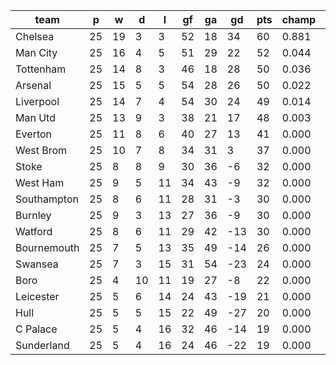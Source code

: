 |    team     | p  | w  | d  | l  | gf | ga | gd  | pts | champ | top2  | top3  | top4  |  5-7  | bot4  | bot3  | bot2  |
|-------------|----|----|----|----|----|----|-----|-----|-------|-------|-------|-------|-------|-------|-------|-------|
| Chelsea     | 25 | 19 |  3 |  3 | 52 | 18 |  34 |  60 | 0.881 | 0.964 | 0.988 | 0.997 | 0.004 | 0.000 | 0.000 | 0.000|
| Man City    | 25 | 16 |  4 |  5 | 51 | 29 |  22 |  52 | 0.044 | 0.295 | 0.539 | 0.741 | 0.259 | 0.000 | 0.000 | 0.000|
| Tottenham   | 25 | 14 |  8 |  3 | 46 | 18 |  28 |  50 | 0.036 | 0.303 | 0.543 | 0.754 | 0.246 | 0.000 | 0.000 | 0.000|
| Arsenal     | 25 | 15 |  5 |  5 | 54 | 28 |  26 |  50 | 0.022 | 0.232 | 0.451 | 0.663 | 0.337 | 0.000 | 0.000 | 0.000|
| Liverpool   | 25 | 14 |  7 |  4 | 54 | 30 |  24 |  49 | 0.014 | 0.162 | 0.352 | 0.571 | 0.428 | 0.000 | 0.000 | 0.000|
| Man Utd     | 25 | 13 |  9 |  3 | 38 | 21 |  17 |  48 | 0.003 | 0.044 | 0.126 | 0.268 | 0.726 | 0.000 | 0.000 | 0.000|
| Everton     | 25 | 11 |  8 |  6 | 40 | 27 |  13 |  41 | 0.000 | 0.000 | 0.002 | 0.007 | 0.814 | 0.000 | 0.000 | 0.000|
| West Brom   | 25 | 10 |  7 |  8 | 34 | 31 |   3 |  37 | 0.000 | 0.000 | 0.000 | 0.000 | 0.156 | 0.000 | 0.000 | 0.000|
| Stoke       | 25 |  8 |  8 |  9 | 30 | 36 |  -6 |  32 | 0.000 | 0.000 | 0.000 | 0.000 | 0.007 | 0.014 | 0.004 | 0.001|
| West Ham    | 25 |  9 |  5 | 11 | 34 | 43 |  -9 |  32 | 0.000 | 0.000 | 0.000 | 0.000 | 0.007 | 0.027 | 0.011 | 0.003|
| Southampton | 25 |  8 |  6 | 11 | 28 | 31 |  -3 |  30 | 0.000 | 0.000 | 0.000 | 0.000 | 0.008 | 0.014 | 0.005 | 0.001|
| Burnley     | 25 |  9 |  3 | 13 | 27 | 36 |  -9 |  30 | 0.000 | 0.000 | 0.000 | 0.000 | 0.005 | 0.033 | 0.013 | 0.004|
| Watford     | 25 |  8 |  6 | 11 | 29 | 42 | -13 |  30 | 0.000 | 0.000 | 0.000 | 0.000 | 0.004 | 0.048 | 0.018 | 0.005|
| Bournemouth | 25 |  7 |  5 | 13 | 35 | 49 | -14 |  26 | 0.000 | 0.000 | 0.000 | 0.000 | 0.000 | 0.238 | 0.127 | 0.054|
| Swansea     | 25 |  7 |  3 | 15 | 31 | 54 | -23 |  24 | 0.000 | 0.000 | 0.000 | 0.000 | 0.000 | 0.312 | 0.186 | 0.091|
| Boro        | 25 |  4 | 10 | 11 | 19 | 27 |  -8 |  22 | 0.000 | 0.000 | 0.000 | 0.000 | 0.000 | 0.352 | 0.214 | 0.105|
| Leicester   | 25 |  5 |  6 | 14 | 24 | 43 | -19 |  21 | 0.000 | 0.000 | 0.000 | 0.000 | 0.000 | 0.594 | 0.429 | 0.253|
| Hull        | 25 |  5 |  5 | 15 | 22 | 49 | -27 |  20 | 0.000 | 0.000 | 0.000 | 0.000 | 0.000 | 0.665 | 0.508 | 0.327|
| C Palace    | 25 |  5 |  4 | 16 | 32 | 46 | -14 |  19 | 0.000 | 0.000 | 0.000 | 0.000 | 0.000 | 0.846 | 0.737 | 0.562|
| Sunderland  | 25 |  5 |  4 | 16 | 24 | 46 | -22 |  19 | 0.000 | 0.000 | 0.000 | 0.000 | 0.000 | 0.855 | 0.749 | 0.594|
